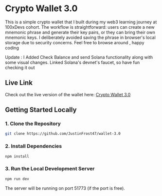 

# Crypto Wallet 3.0

This is a simple crypto wallet that I built during my web3 learning journey at 100xDevs cohort. The workflow is straightforward: users can create a new mnemonic phrase and generate their key pairs, or they can bring their own mnemonic keys. I deliberately avoided saving the phrase in browser's local storage due to security concerns. Feel free to browse around , happy coding

Update : I Added Check Balance and send Solana functionality along with some visual changes. Linked Solana's devnet's faucet, so have fun checking it out

## Live Link

Check out the live version of the wallet here: [Crypto Wallet 3.0](https://justinfrost47.github.io/wallet-3.0/)

## Getting Started Locally

### 1. Clone the Repository

```bash
git clone https://github.com/JustinFrost47/wallet-3.0
```

### 2. Install Dependencies

```bash
npm install
```

### 3. Run the Local Development Server

```bash
npm run dev
```

The server will be running on port 51773 (if the port is free).




